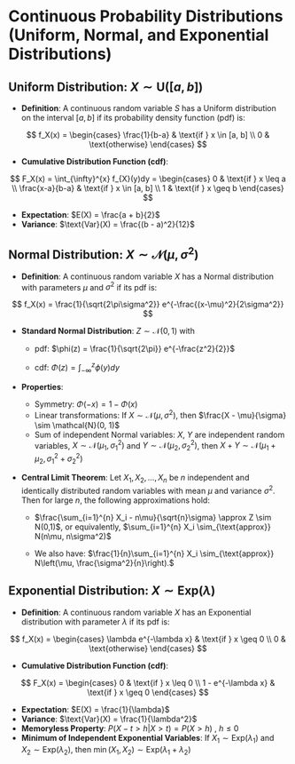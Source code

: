 # Continuous Probability Distributions (Uniform, Normal, and Exponential Distributions)

## Uniform Distribution: $X \sim \text{U}([a,b])$
- **Definition**: A continuous random variable $S$ has a Uniform distribution on the interval $[a, b]$ if its probability density function (pdf) is:

$$
  f_X(x) = \begin{cases} 
  \frac{1}{b-a} & \text{if } x \in [a, b] \\
  0 & \text{otherwise}
  \end{cases}
$$
  
- **Cumulative Distribution Function (cdf)**:
  
$$
  F_X(x) = \int_{\infty}^{x} f_{X}(y)dy = \begin{cases} 
  0 & \text{if } x \leq a \\
  \frac{x-a}{b-a} & \text{if } x \in [a, b] \\
  1 & \text{if } x \geq b
  \end{cases}
$$
- **Expectation**: $E(X) = \frac{a + b}{2}$
- **Variance**: $\text{Var}(X) = \frac{(b - a)^2}{12}$

## Normal Distribution: $X \sim \mathcal{N}(\mu, \sigma^2)$
- **Definition**: A continuous random variable $X$ has a Normal distribution with parameters $\mu$ and $\sigma^2$ if its pdf is:

$$
  f_X(x) = \frac{1}{\sqrt{2\pi\sigma^2}} e^{-\frac{(x-\mu)^2}{2\sigma^2}}
$$
- **Standard Normal Distribution**: $Z \sim \mathcal{N}(0, 1)$ with
  
  - pdf: $\phi(z) = \frac{1}{\sqrt{2\pi}} e^{-\frac{z^2}{2}}$

  - cdf: $\Phi(z) = \int_{-\infty}^{z} \phi(y) dy$
  
- **Properties**:
  - Symmetry: $\Phi(-x) = 1 - \Phi(x)$
  - Linear transformations: If $X \sim \mathcal{N}(\mu, \sigma^2)$, then $\frac{X - \mu}{\sigma} \sim \mathcal{N}(0, 1)$
  - Sum of independent Normal variables: $X$, $Y$ are independent random variables, $X \sim \mathcal{N}(\mu_1, \sigma_1^2)$ and $Y \sim \mathcal{N}(\mu_2, \sigma_2^2)$, then $X + Y \sim \mathcal{N}(\mu_1 + \mu_2, \sigma_1^2 + \sigma_2^2)$
- **Central Limit Theorem**: Let $X_1, X_2, \ldots, X_n$ be $n$ independent and identically distributed random variables with mean $\mu$ and variance $\sigma^2$. Then for large $n$, the following approximations hold:
  - $\frac{\sum_{i=1}^{n} X_i - n\mu}{\sqrt{n}\sigma} \approx Z \sim N(0,1)$, or equivalently, $\sum_{i=1}^{n} X_i \sim_{\text{approx}} N(n\mu, n\sigma^2)$

  
  - We also have:  $\frac{1}{n}\sum_{i=1}^{n} X_i \sim_{\text{approx}} N\left(\mu, \frac{\sigma^2}{n}\right).$

## Exponential Distribution: $X \sim \text{Exp}(\lambda)$
- **Definition**: A continuous random variable $X$ has an Exponential distribution with parameter $\lambda$ if its pdf is:

$$
  f_X(x) = \begin{cases} 
  \lambda e^{-\lambda x} & \text{if } x \geq 0 \\
  0 & \text{otherwise}
  \end{cases}
$$
- **Cumulative Distribution Function (cdf)**:
  
$$
  F_X(x) = \begin{cases} 
  0 & \text{if } x \leq 0 \\
  1 - e^{-\lambda x} & \text{if } x \geq 0
  \end{cases}
$$
- **Expectation**: $E(X) = \frac{1}{\lambda}$
- **Variance**: $\text{Var}(X) = \frac{1}{\lambda^2}$
- **Memoryless Property**: $P(X -t > h | X > t) = P(X > h)$ , $h \leq 0$
- **Minimum of Independent Exponential Variables**: If $X_1 \sim \text{Exp}(\lambda_1)$ and $X_2 \sim \text{Exp}(\lambda_2)$, then $\min(X_1, X_2) \sim \text{Exp}(\lambda_1 + \lambda_2)$
